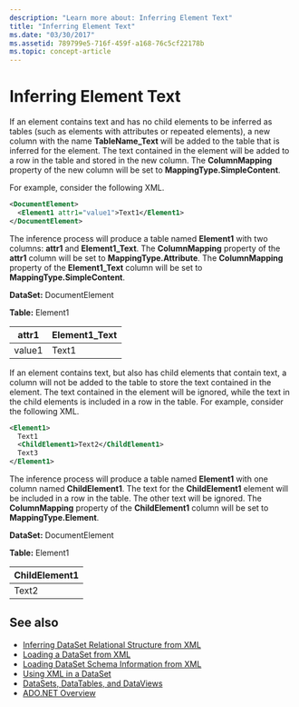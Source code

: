 ```yaml
---
description: "Learn more about: Inferring Element Text"
title: "Inferring Element Text"
ms.date: "03/30/2017"
ms.assetid: 789799e5-716f-459f-a168-76c5cf22178b
ms.topic: concept-article
---
```

# Inferring Element Text

If an element contains text and has no child elements to be inferred as tables (such as elements with attributes or repeated elements), a new column with the name **TableName_Text** will be added to the table that is inferred for the element. The text contained in the element will be added to a row in the table and stored in the new column. The **ColumnMapping** property of the new column will be set to **MappingType.SimpleContent**.  
  
 For example, consider the following XML.  
  
```xml  
<DocumentElement>  
  <Element1 attr1="value1">Text1</Element1>  
</DocumentElement>  
```  
  
 The inference process will produce a table named **Element1** with two columns: **attr1** and **Element1_Text**. The **ColumnMapping** property of the **attr1** column will be set to **MappingType.Attribute**. The **ColumnMapping** property of the **Element1_Text** column will be set to **MappingType.SimpleContent**.  
  
 **DataSet:** DocumentElement  
  
 **Table:** Element1  
  
|attr1|Element1_Text|  
|-----------|--------------------|  
|value1|Text1|  
  
 If an element contains text, but also has child elements that contain text, a column will not be added to the table to store the text contained in the element. The text contained in the element will be ignored, while the text in the child elements is included in a row in the table. For example, consider the following XML.  
  
```xml  
<Element1>  
  Text1  
  <ChildElement1>Text2</ChildElement1>  
  Text3  
</Element1>  
```  
  
 The inference process will produce a table named **Element1** with one column named **ChildElement1**. The text for the **ChildElement1** element will be included in a row in the table. The other text will be ignored. The **ColumnMapping** property of the **ChildElement1** column will be set to **MappingType.Element**.  
  
 **DataSet:** DocumentElement  
  
 **Table:** Element1  
  
|ChildElement1|  
|-------------------|  
|Text2|  
  
## See also

- [Inferring DataSet Relational Structure from XML](inferring-dataset-relational-structure-from-xml.md)
- [Loading a DataSet from XML](loading-a-dataset-from-xml.md)
- [Loading DataSet Schema Information from XML](loading-dataset-schema-information-from-xml.md)
- [Using XML in a DataSet](using-xml-in-a-dataset.md)
- [DataSets, DataTables, and DataViews](index.md)
- [ADO.NET Overview](../ado-net-overview.md)

